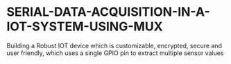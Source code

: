 # SERIAL-DATA-ACQUISITION-IN-A-IOT-SYSTEM-USING-MUX
Building a Robust IOT device which is customizable, encrypted, secure and user friendly, which uses a single GPIO pin to extract multiple sensor values
